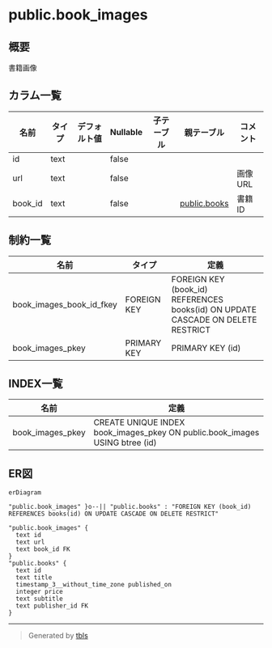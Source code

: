 # public.book_images

## 概要

書籍画像

## カラム一覧

| 名前 | タイプ | デフォルト値 | Nullable | 子テーブル | 親テーブル | コメント |
| ---- | ------ | ------------ | -------- | ---------- | ---------- | -------- |
| id | text |  | false |  |  |  |
| url | text |  | false |  |  | 画像URL |
| book_id | text |  | false |  | [public.books](public.books.md) | 書籍ID |

## 制約一覧

| 名前 | タイプ | 定義 |
| ---- | ---- | ---------- |
| book_images_book_id_fkey | FOREIGN KEY | FOREIGN KEY (book_id) REFERENCES books(id) ON UPDATE CASCADE ON DELETE RESTRICT |
| book_images_pkey | PRIMARY KEY | PRIMARY KEY (id) |

## INDEX一覧

| 名前 | 定義 |
| ---- | ---------- |
| book_images_pkey | CREATE UNIQUE INDEX book_images_pkey ON public.book_images USING btree (id) |

## ER図

```mermaid
erDiagram

"public.book_images" }o--|| "public.books" : "FOREIGN KEY (book_id) REFERENCES books(id) ON UPDATE CASCADE ON DELETE RESTRICT"

"public.book_images" {
  text id
  text url
  text book_id FK
}
"public.books" {
  text id
  text title
  timestamp_3__without_time_zone published_on
  integer price
  text subtitle
  text publisher_id FK
}
```

---

> Generated by [tbls](https://github.com/k1LoW/tbls)
